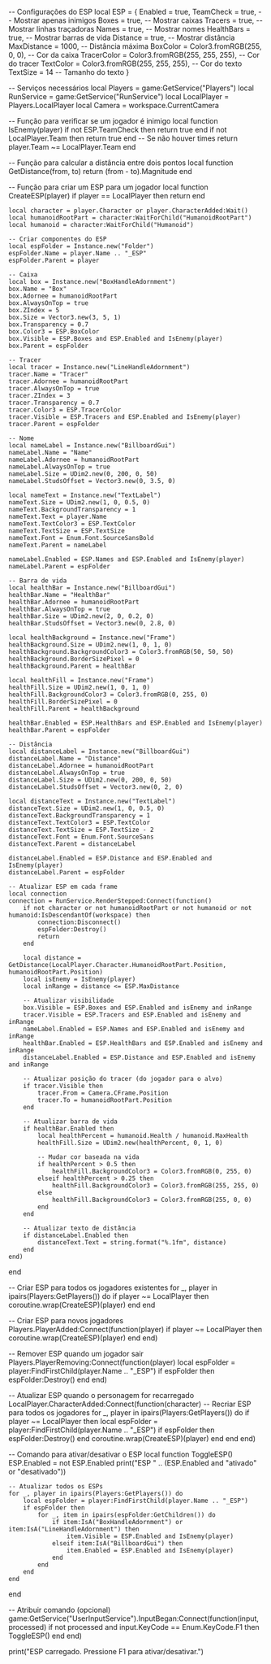 -- Configurações do ESP
local ESP = {
    Enabled = true,
    TeamCheck = true,        -- Mostrar apenas inimigos
    Boxes = true,           -- Mostrar caixas
    Tracers = true,         -- Mostrar linhas traçadoras
    Names = true,           -- Mostrar nomes
    HealthBars = true,      -- Mostrar barras de vida
    Distance = true,        -- Mostrar distância
    MaxDistance = 1000,     -- Distância máxima
    BoxColor = Color3.fromRGB(255, 0, 0),  -- Cor da caixa
    TracerColor = Color3.fromRGB(255, 255, 255),  -- Cor do tracer
    TextColor = Color3.fromRGB(255, 255, 255),    -- Cor do texto
    TextSize = 14           -- Tamanho do texto
}

-- Serviços necessários
local Players = game:GetService("Players")
local RunService = game:GetService("RunService")
local LocalPlayer = Players.LocalPlayer
local Camera = workspace.CurrentCamera

-- Função para verificar se um jogador é inimigo
local function IsEnemy(player)
    if not ESP.TeamCheck then return true end
    if not LocalPlayer.Team then return true end  -- Se não houver times
    return player.Team ~= LocalPlayer.Team
end

-- Função para calcular a distância entre dois pontos
local function GetDistance(from, to)
    return (from - to).Magnitude
end

-- Função para criar um ESP para um jogador
local function CreateESP(player)
    if player == LocalPlayer then return end
    
    local character = player.Character or player.CharacterAdded:Wait()
    local humanoidRootPart = character:WaitForChild("HumanoidRootPart")
    local humanoid = character:WaitForChild("Humanoid")
    
    -- Criar componentes do ESP
    local espFolder = Instance.new("Folder")
    espFolder.Name = player.Name .. "_ESP"
    espFolder.Parent = player
    
    -- Caixa
    local box = Instance.new("BoxHandleAdornment")
    box.Name = "Box"
    box.Adornee = humanoidRootPart
    box.AlwaysOnTop = true
    box.ZIndex = 5
    box.Size = Vector3.new(3, 5, 1)
    box.Transparency = 0.7
    box.Color3 = ESP.BoxColor
    box.Visible = ESP.Boxes and ESP.Enabled and IsEnemy(player)
    box.Parent = espFolder
    
    -- Tracer
    local tracer = Instance.new("LineHandleAdornment")
    tracer.Name = "Tracer"
    tracer.Adornee = humanoidRootPart
    tracer.AlwaysOnTop = true
    tracer.ZIndex = 3
    tracer.Transparency = 0.7
    tracer.Color3 = ESP.TracerColor
    tracer.Visible = ESP.Tracers and ESP.Enabled and IsEnemy(player)
    tracer.Parent = espFolder
    
    -- Nome
    local nameLabel = Instance.new("BillboardGui")
    nameLabel.Name = "Name"
    nameLabel.Adornee = humanoidRootPart
    nameLabel.AlwaysOnTop = true
    nameLabel.Size = UDim2.new(0, 200, 0, 50)
    nameLabel.StudsOffset = Vector3.new(0, 3.5, 0)
    
    local nameText = Instance.new("TextLabel")
    nameText.Size = UDim2.new(1, 0, 0.5, 0)
    nameText.BackgroundTransparency = 1
    nameText.Text = player.Name
    nameText.TextColor3 = ESP.TextColor
    nameText.TextSize = ESP.TextSize
    nameText.Font = Enum.Font.SourceSansBold
    nameText.Parent = nameLabel
    
    nameLabel.Enabled = ESP.Names and ESP.Enabled and IsEnemy(player)
    nameLabel.Parent = espFolder
    
    -- Barra de vida
    local healthBar = Instance.new("BillboardGui")
    healthBar.Name = "HealthBar"
    healthBar.Adornee = humanoidRootPart
    healthBar.AlwaysOnTop = true
    healthBar.Size = UDim2.new(2, 0, 0.2, 0)
    healthBar.StudsOffset = Vector3.new(0, 2.8, 0)
    
    local healthBackground = Instance.new("Frame")
    healthBackground.Size = UDim2.new(1, 0, 1, 0)
    healthBackground.BackgroundColor3 = Color3.fromRGB(50, 50, 50)
    healthBackground.BorderSizePixel = 0
    healthBackground.Parent = healthBar
    
    local healthFill = Instance.new("Frame")
    healthFill.Size = UDim2.new(1, 0, 1, 0)
    healthFill.BackgroundColor3 = Color3.fromRGB(0, 255, 0)
    healthFill.BorderSizePixel = 0
    healthFill.Parent = healthBackground
    
    healthBar.Enabled = ESP.HealthBars and ESP.Enabled and IsEnemy(player)
    healthBar.Parent = espFolder
    
    -- Distância
    local distanceLabel = Instance.new("BillboardGui")
    distanceLabel.Name = "Distance"
    distanceLabel.Adornee = humanoidRootPart
    distanceLabel.AlwaysOnTop = true
    distanceLabel.Size = UDim2.new(0, 200, 0, 50)
    distanceLabel.StudsOffset = Vector3.new(0, 2, 0)
    
    local distanceText = Instance.new("TextLabel")
    distanceText.Size = UDim2.new(1, 0, 0.5, 0)
    distanceText.BackgroundTransparency = 1
    distanceText.TextColor3 = ESP.TextColor
    distanceText.TextSize = ESP.TextSize - 2
    distanceText.Font = Enum.Font.SourceSans
    distanceText.Parent = distanceLabel
    
    distanceLabel.Enabled = ESP.Distance and ESP.Enabled and IsEnemy(player)
    distanceLabel.Parent = espFolder
    
    -- Atualizar ESP em cada frame
    local connection
    connection = RunService.RenderStepped:Connect(function()
        if not character or not humanoidRootPart or not humanoid or not humanoid:IsDescendantOf(workspace) then
            connection:Disconnect()
            espFolder:Destroy()
            return
        end
        
        local distance = GetDistance(LocalPlayer.Character.HumanoidRootPart.Position, humanoidRootPart.Position)
        local isEnemy = IsEnemy(player)
        local inRange = distance <= ESP.MaxDistance
        
        -- Atualizar visibilidade
        box.Visible = ESP.Boxes and ESP.Enabled and isEnemy and inRange
        tracer.Visible = ESP.Tracers and ESP.Enabled and isEnemy and inRange
        nameLabel.Enabled = ESP.Names and ESP.Enabled and isEnemy and inRange
        healthBar.Enabled = ESP.HealthBars and ESP.Enabled and isEnemy and inRange
        distanceLabel.Enabled = ESP.Distance and ESP.Enabled and isEnemy and inRange
        
        -- Atualizar posição do tracer (do jogador para o alvo)
        if tracer.Visible then
            tracer.From = Camera.CFrame.Position
            tracer.To = humanoidRootPart.Position
        end
        
        -- Atualizar barra de vida
        if healthBar.Enabled then
            local healthPercent = humanoid.Health / humanoid.MaxHealth
            healthFill.Size = UDim2.new(healthPercent, 0, 1, 0)
            
            -- Mudar cor baseada na vida
            if healthPercent > 0.5 then
                healthFill.BackgroundColor3 = Color3.fromRGB(0, 255, 0)
            elseif healthPercent > 0.25 then
                healthFill.BackgroundColor3 = Color3.fromRGB(255, 255, 0)
            else
                healthFill.BackgroundColor3 = Color3.fromRGB(255, 0, 0)
            end
        end
        
        -- Atualizar texto de distância
        if distanceLabel.Enabled then
            distanceText.Text = string.format("%.1fm", distance)
        end
    end)
end

-- Criar ESP para todos os jogadores existentes
for _, player in ipairs(Players:GetPlayers()) do
    if player ~= LocalPlayer then
        coroutine.wrap(CreateESP)(player)
    end
end

-- Criar ESP para novos jogadores
Players.PlayerAdded:Connect(function(player)
    if player ~= LocalPlayer then
        coroutine.wrap(CreateESP)(player)
    end
end)

-- Remover ESP quando um jogador sair
Players.PlayerRemoving:Connect(function(player)
    local espFolder = player:FindFirstChild(player.Name .. "_ESP")
    if espFolder then
        espFolder:Destroy()
    end
end)

-- Atualizar ESP quando o personagem for recarregado
LocalPlayer.CharacterAdded:Connect(function(character)
    -- Recriar ESP para todos os jogadores
    for _, player in ipairs(Players:GetPlayers()) do
        if player ~= LocalPlayer then
            local espFolder = player:FindFirstChild(player.Name .. "_ESP")
            if espFolder then
                espFolder:Destroy()
            end
            coroutine.wrap(CreateESP)(player)
        end
    end
end)

-- Comando para ativar/desativar o ESP
local function ToggleESP()
    ESP.Enabled = not ESP.Enabled
    print("ESP " .. (ESP.Enabled and "ativado" or "desativado"))
    
    -- Atualizar todos os ESPs
    for _, player in ipairs(Players:GetPlayers()) do
        local espFolder = player:FindFirstChild(player.Name .. "_ESP")
        if espFolder then
            for _, item in ipairs(espFolder:GetChildren()) do
                if item:IsA("BoxHandleAdornment") or item:IsA("LineHandleAdornment") then
                    item.Visible = ESP.Enabled and IsEnemy(player)
                elseif item:IsA("BillboardGui") then
                    item.Enabled = ESP.Enabled and IsEnemy(player)
                end
            end
        end
    end
end

-- Atribuir comando (opcional)
game:GetService("UserInputService").InputBegan:Connect(function(input, processed)
    if not processed and input.KeyCode == Enum.KeyCode.F1 then
        ToggleESP()
    end
end)

print("ESP carregado. Pressione F1 para ativar/desativar.")
